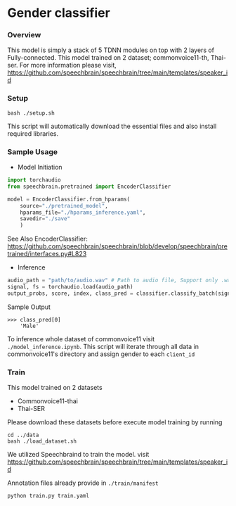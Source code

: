 # Gender classifier

### Overview
This model is simply a stack of 5 TDNN modules on top with 2 layers of Fully-connected. This model trained on 2 dataset; commonvoice11-th, Thai-ser.
For more information please visit, https://github.com/speechbrain/speechbrain/tree/main/templates/speaker_id

### Setup

```
bash ./setup.sh
```
This script will automatically download the essential files and also install required libraries.

### Sample Usage
- Model Initiation

```py
import torchaudio
from speechbrain.pretrained import EncoderClassifier

model = EncoderClassifier.from_hparams(
    source="./pretrained_model", 
    hparams_file="./hparams_inference.yaml", 
    savedir="./save"
    )
```
See Also
EncoderClassifier: https://github.com/speechbrain/speechbrain/blob/develop/speechbrain/pretrained/interfaces.py#L823

- Inference
```py
audio_path = "path/to/audio.wav" # Path to audio file, Support only .wav format with 16kHz
signal, fs = torchaudio.load(audio_path) 
output_probs, score, index, class_pred = classifier.classify_batch(signal)
```

Sample Output
```
>>> class_pred[0]
    'Male'
```

To inference whole dataset of commonvoice11 visit `./model_inference.ipynb`. This script will iterate through all data in commonvoice11's directory and assign gender to each `client_id`


### Train
This model trained on 2 datasets
 - Commonvoice11-thai
 - Thai-SER

Please download these datasets before execute model training by running 
```console
cd ../data
bash ./load_dataset.sh
```

We utilized Speechbraind to train the model.
visit https://github.com/speechbrain/speechbrain/tree/main/templates/speaker_id

Annotation files already provide in `./train/manifest`
```py
python train.py train.yaml
```
